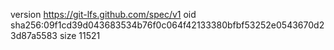 version https://git-lfs.github.com/spec/v1
oid sha256:09f1cd39d043683534b76f0c064f42133380bfbf53252e0543670d23d87a5583
size 11521

